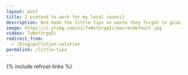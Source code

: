 ```yaml
---
layout: post
title: I pretend to work for my local council
description: And made the little tips on waste they forgot to give.
image: https://i.ytimg.com/vi/7vWxYzrgqIc/maxresdefault.jpg
videos: 7vWxYzrgqIc
redirect_from:
  - /blog/pollution-solution
permalink: /little-tips
---
```


<div class="youtube-player" data-id="{{ page.videos }}" data-thumb="{{ page.image }}"></div>

<div class="youtube-player" data-id="SBF_Ld3rRoc" data-thumb="https://i.ytimg.com/vi/SBF_Ld3rRoc/maxresdefault.jpg"></div>

<div class="youtube-player" data-id="TeaOmZ57UKE" data-thumb="https://i.ytimg.com/vi/TeaOmZ57UKE/maxresdefault.jpg"></div>

<div class="youtube-player" data-id="1re8Y-JoD78" data-thumb="https://i.ytimg.com/vi/1re8Y-JoD78/maxresdefault.jpg"></div>

{% include refrost-links %}
